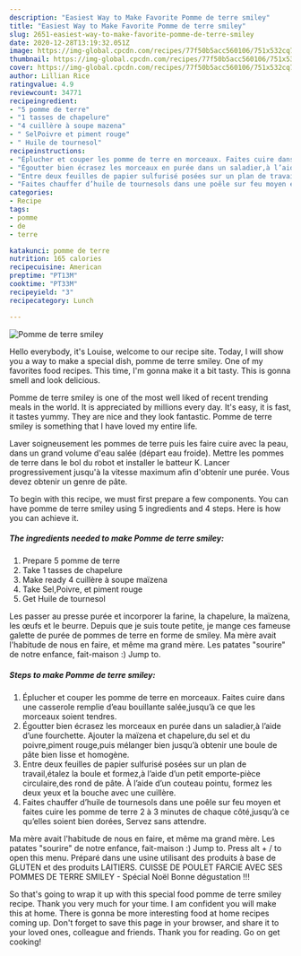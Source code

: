 ```yaml
---
description: "Easiest Way to Make Favorite Pomme de terre smiley"
title: "Easiest Way to Make Favorite Pomme de terre smiley"
slug: 2651-easiest-way-to-make-favorite-pomme-de-terre-smiley
date: 2020-12-28T13:19:32.051Z
image: https://img-global.cpcdn.com/recipes/77f50b5acc560106/751x532cq70/pomme-de-terre-smiley-photo-principale-de-la-recette.jpg
thumbnail: https://img-global.cpcdn.com/recipes/77f50b5acc560106/751x532cq70/pomme-de-terre-smiley-photo-principale-de-la-recette.jpg
cover: https://img-global.cpcdn.com/recipes/77f50b5acc560106/751x532cq70/pomme-de-terre-smiley-photo-principale-de-la-recette.jpg
author: Lillian Rice
ratingvalue: 4.9
reviewcount: 34771
recipeingredient:
- "5 pomme de terre"
- "1 tasses de chapelure"
- "4 cuillère à soupe mazena"
- " SelPoivre et piment rouge"
- " Huile de tournesol"
recipeinstructions:
- "Éplucher et couper les pomme de terre en morceaux. Faites cuire dans une casserole remplie d’eau bouillante salée,jusqu’à ce que les morceaux soient tendres."
- "Égoutter bien écrasez les morceaux en purée dans un saladier,à l’aide d’une fourchette. Ajouter la maïzena et chapelure,du sel et du poivre,piment rouge,puis mélanger bien jusqu’à obtenir une boule de pâte bien lisse et homogène."
- "Entre deux feuilles de papier sulfurisé posées sur un plan de travail,étalez la boule et formez,à l’aide d’un petit emporte-pièce circulaire,des rond de pâte. À l’aide d’un couteau pointu, formez les deux yeux et la bouche avec une cuillère."
- "Faites chauffer d’huile de tournesols dans une poêle sur feu moyen et faites cuire les pomme de terre 2 à 3 minutes de chaque côté,jusqu’à ce qu’elles soient bien dorées, Servez sans attendre."
categories:
- Recipe
tags:
- pomme
- de
- terre

katakunci: pomme de terre 
nutrition: 165 calories
recipecuisine: American
preptime: "PT13M"
cooktime: "PT33M"
recipeyield: "3"
recipecategory: Lunch

---
```



![Pomme de terre smiley](https://img-global.cpcdn.com/recipes/77f50b5acc560106/751x532cq70/pomme-de-terre-smiley-photo-principale-de-la-recette.jpg)

Hello everybody, it's Louise, welcome to our recipe site. Today, I will show you a way to make a special dish, pomme de terre smiley. One of my favorites food recipes. This time, I'm gonna make it a bit tasty. This is gonna smell and look delicious.

Pomme de terre smiley is one of the most well liked of recent trending meals in the world. It is appreciated by millions every day. It's easy, it is fast, it tastes yummy. They are nice and they look fantastic. Pomme de terre smiley is something that I have loved my entire life.

Laver soigneusement les pommes de terre puis les faire cuire avec la peau, dans un grand volume d&#39;eau salée (départ eau froide). Mettre les pommes de terre dans le bol du robot et installer le batteur K. Lancer progressivement jusqu&#39;à la vitesse maximum afin d&#39;obtenir une purée. Vous devez obtenir un genre de pâte.


To begin with this recipe, we must first prepare a few components. You can have pomme de terre smiley using 5 ingredients and 4 steps. Here is how you can achieve it.

<!--inarticleads1-->

##### The ingredients needed to make Pomme de terre smiley:

1. Prepare 5 pomme de terre
1. Take 1 tasses de chapelure
1. Make ready 4 cuillère à soupe maïzena
1. Take  Sel,Poivre, et piment rouge
1. Get  Huile de tournesol


Les passer au presse purée et incorporer la farine, la chapelure, la maïzena, les œufs et le beurre. Depuis que je suis toute petite, je mange ces fameuse galette de purée de pommes de terre en forme de smiley. Ma mère avait l&#39;habitude de nous en faire, et même ma grand mère. Les patates &#34;sourire&#34; de notre enfance, fait-maison :) Jump to. 

<!--inarticleads2-->

##### Steps to make Pomme de terre smiley:

1. Éplucher et couper les pomme de terre en morceaux. Faites cuire dans une casserole remplie d’eau bouillante salée,jusqu’à ce que les morceaux soient tendres.
1. Égoutter bien écrasez les morceaux en purée dans un saladier,à l’aide d’une fourchette. Ajouter la maïzena et chapelure,du sel et du poivre,piment rouge,puis mélanger bien jusqu’à obtenir une boule de pâte bien lisse et homogène.
1. Entre deux feuilles de papier sulfurisé posées sur un plan de travail,étalez la boule et formez,à l’aide d’un petit emporte-pièce circulaire,des rond de pâte. À l’aide d’un couteau pointu, formez les deux yeux et la bouche avec une cuillère.
1. Faites chauffer d’huile de tournesols dans une poêle sur feu moyen et faites cuire les pomme de terre 2 à 3 minutes de chaque côté,jusqu’à ce qu’elles soient bien dorées, Servez sans attendre.


Ma mère avait l&#39;habitude de nous en faire, et même ma grand mère. Les patates &#34;sourire&#34; de notre enfance, fait-maison :) Jump to. Press alt + / to open this menu. Préparé dans une usine utilisant des produits à base de GLUTEN et des produits LAITIERS. CUISSE DE POULET FARCIE AVEC SES POMMES DE TERRE SMILEY - Spécial Noël Bonne dégustation !!! 

So that's going to wrap it up with this special food pomme de terre smiley recipe. Thank you very much for your time. I am confident you will make this at home. There is gonna be more interesting food at home recipes coming up. Don't forget to save this page in your browser, and share it to your loved ones, colleague and friends. Thank you for reading. Go on get cooking!
